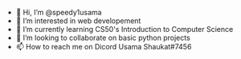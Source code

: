 - 👋 Hi, I’m @speedy1usama
- 👀 I’m interested in web developement
- 🌱 I’m currently learning CS50's Introduction to Computer Science
- 💞️ I’m looking to collaborate on basic python projects
- 📫 How to reach me on Dicord Usama Shaukat#7456
<!---
speedy1usama/speedy1usama is a ✨ special ✨ repository because its `README.md` (this file) appears on your GitHub profile.
You can click the Preview link to take a look at your changes.
--->
